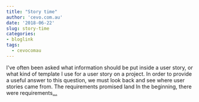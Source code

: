 ```yaml
---
title: "Story time"
author: 'cevo.com.au'
date: '2018-06-22'
slug: story-time
categories:
- bloglink
tags:
  - cevocomau
---
```


I've often been asked what information should be put inside a user story, or what kind of template I use for a user story on a project. In order to provide a useful answer to this question, we must look back and see where user stories came from. The requirements promised land In the beginning, there were requirements[... <i class="fas fa-external-link-alt"></i>](https://cevo.com.au/post/2018-06-22-tell-me-a-story/)

